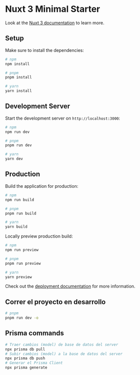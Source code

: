 # Nuxt 3 Minimal Starter

Look at the [Nuxt 3 documentation](https://nuxt.com/docs/getting-started/introduction) to learn more.

## Setup

Make sure to install the dependencies:

```bash
# npm
npm install

# pnpm
pnpm install

# yarn
yarn install
```

## Development Server

Start the development server on `http://localhost:3000`:

```bash
# npm
npm run dev

# pnpm
pnpm run dev

# yarn
yarn dev
```

## Production

Build the application for production:

```bash
# npm
npm run build

# pnpm
pnpm run build

# yarn
yarn build
```

Locally preview production build:

```bash
# npm
npm run preview

# pnpm
pnpm run preview

# yarn
yarn preview
```

Check out the [deployment documentation](https://nuxt.com/docs/getting-started/deployment) for more information.


## Correr el proyecto en desarrollo

```bash
# pnpm
pnpm run dev -o
```

## Prisma commands
  
```bash
# Traer cambios (model) de base de datos del server
npx prisma db pull
# Subir cambios (model) a la base de datos del server
npx prisma db push
# Generar el Prisma Client
npx prisma generate
```

